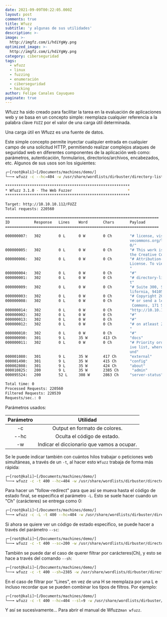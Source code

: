 ```yaml
---
date: 2021-09-09T00:22:05.000Z
layout: post
comments: true
title: Wfuzz
subtitle: 'y algunas de sus utilidades'
description: >-
image: >-
  http://imgfz.com/i/hdiYgWy.png
optimized_image: >-
  http://imgfz.com/i/hdiYgWy.png
category: ciberseguridad
tags:
  - wfuzz
  - linux
  - fuzzing
  - enumeración
  - ciberseguridad
  - hacking
author: Felipe Canales Cayuqueo
paginate: true
---
```


Wfuzz ha sido creado para facilitar la tarea en la evaluación de aplicaciones web y se basa en un concepto simple: reemplaza cualquier referencia a la palabra clave ```FUZZ``` por el valor de una carga útil determinada.

Una carga útil en Wfuzz es una fuente de datos.

Este simple concepto permite inyectar cualquier entrada en cualquier campo de una solicitud HTTP, permitiendo realizar complejos ataques de seguridad web en diferentes componentes de la aplicación web como: parámetros, autenticación, formularios, directorios/archivos, encabezados, etc. Algunos de sus usos son los siguientes:

```bash
┌─[root@kali]─[/Documents/machines/demo/]
└──╼ wfuzz -c --hc=404 -w /usr/share/wordlists/dirbuster/directory-list-2.3-medium.txt http://10.10.10.112/FUZZ

********************************************************
* Wfuzz 3.1.0 - The Web Fuzzer                         *
********************************************************

Target: http://10.10.10.112/FUZZ
Total requests: 220560

=====================================================================
ID           Response   Lines    Word       Chars       Payload                        
=====================================================================

000000007:   302        0 L      0 W        0 Ch        "# license, visit http://creati
                                                        vecommons.org/licenses/by-sa/3.
                                                        0/"                            
000000005:   302        0 L      0 W        0 Ch        "# This work is licensed under 
                                                        the Creative Commons"          
000000006:   302        0 L      0 W        0 Ch        "# Attribution-Share Alike 3.0 
                                                        License. To view a copy of this
                                                        "                              
000000004:   302        0 L      0 W        0 Ch        "#"                            
000000001:   302        0 L      0 W        0 Ch        "# directory-list-2.3-medium.tx
                                                        t"                             
000000009:   302        0 L      0 W        0 Ch        "# Suite 300, San Francisco, Ca
                                                        lifornia, 94105, USA."         
000000003:   302        0 L      0 W        0 Ch        "# Copyright 2007 James Fisher"
000000008:   302        0 L      0 W        0 Ch        "# or send a letter to Creative
                                                         Commons, 171 Second Street,"  
000000014:   302        0 L      0 W        0 Ch        "http://10.10.10.112/"       
000000002:   302        0 L      0 W        0 Ch        "#"                            
000000013:   302        0 L      0 W        0 Ch        "#"                            
000000012:   302        0 L      0 W        0 Ch        "# on atleast 2 different hosts
                                                        "                              
000000010:   302        0 L      0 W        0 Ch        "#"                            
000000090:   301        9 L      35 W       413 Ch      "docs"                         
000000011:   302        0 L      0 W        0 Ch        "# Priority ordered case sensat
                                                        ive list, where entries were fo
                                                        und"                           
000001080:   301        9 L      35 W       417 Ch      "external"                     
000001490:   301        9 L      35 W       415 Ch      "config"                       
000002808:   301        9 L      35 W       424 Ch      "about"              
000010825:   200        9 L      35 W       2385 Ch      "admin"                       
000095524:   200        52 L     308 W      2863 Ch     "server-status"                

Total time: 0
Processed Requests: 220560
Filtered Requests: 220539
Requests/sec.: 0

```

Parámetros usados:

| Parámetro | Utilidad |
| :--------: | :-------: |
| -c | Output en formato de colores. |
| --hc | Oculta el código de estado. |
| -w | Indicar el diccionario que vamos a ocupar. |

Se le puede indicar también con cuántos hilos trabajar o peticiones web simultáneas, a través de un ```-t```, al hacer esto ```Wfuzz``` trabaja de forma más rápida:

```bash
┌─[root@kali]─[/Documents/machines/demo/]
└──╼ wfuzz -c -t 400 --hc=404 -w /usr/share/wordlists/dirbuster/directory-list-2.3-medium.txt http://10.10.10.112/FUZZ
```

Para hacer un "follow-redirect" para que así se mueva hasta el código de estado final, se especifica el parámetro ```-L```. Esto se suele hacer cuando un "Ch" (carácteres) se entrega como 0:
```bash
┌─[root@kali]─[/Documents/machines/demo/]
└──╼ wfuzz -c -L -t 400 --hc=404 -w /usr/share/wordlists/dirbuster/directory-list-2.3-medium.txt http://10.10.10.112/FUZZ
```

Si ahora se quiere ver un código de estado especifico, se puede hacer a través del parámetro ```--sc```:
```bash
┌─[root@kali]─[/Documents/machines/demo/]
└──╼ wfuzz -c -t 400 --sc=200 -w /usr/share/wordlists/dirbuster/directory-list-2.3-medium.txt http://10.10.10.112/FUZZ
```

También se puede dar el caso de querer filtrar por carácteres(Ch), y esto se hace a través del comando ```--sh```:
```bash
┌─[root@kali]─[/Documents/machines/demo/]
└──╼ wfuzz -c -t 400 --sh=2385 -w /usr/share/wordlists/dirbuster/directory-list-2.3-medium.txt http://10.10.10.112/FUZZ
```

En el caso de filtrar por "Lines", en vez de una H se reemplaza por una L e incluso recordar que se pueden combinar los tipos de filtros. Por ejemplo:
```bash
┌─[root@kali]─[/Documents/machines/demo/]
└──╼ wfuzz -c -t 400 --hc=404 --sl=9 -w /usr/share/wordlists/dirbuster/directory-list-2.3-medium.txt http://10.10.10.112/FUZZ
```
 Y así se sucesivamente...
 Para abrir el manual de Wfuzz```man wfuzz```.
